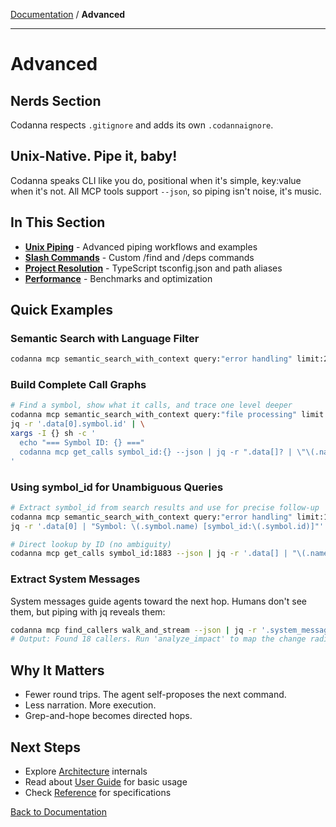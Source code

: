 [Documentation](../README.md) / **Advanced**

---

# Advanced

## Nerds Section

Codanna respects `.gitignore` and adds its own `.codannaignore`.

## Unix-Native. Pipe it, baby!

Codanna speaks CLI like you do, positional when it's simple, key:value when it's not.
All MCP tools support `--json`, so piping isn't noise, it's music.

## In This Section

- **[Unix Piping](unix-piping.md)** - Advanced piping workflows and examples
- **[Slash Commands](slash-commands.md)** - Custom /find and /deps commands
- **[Project Resolution](project-resolution.md)** - TypeScript tsconfig.json and path aliases
- **[Performance](performance.md)** - Benchmarks and optimization

## Quick Examples

### Semantic Search with Language Filter
```bash
codanna mcp semantic_search_with_context query:"error handling" limit:2 lang:rust --json | jq -r '.data[] | "\(.symbol.name) (\(.symbol.scope_context)) (score: \(.score)) - \(.context.file_path) - \(.symbol.doc_comment)"'
```

### Build Complete Call Graphs
```bash
# Find a symbol, show what it calls, and trace one level deeper
codanna mcp semantic_search_with_context query:"file processing" limit:1 --json | \
jq -r '.data[0].symbol.id' | \
xargs -I {} sh -c '
  echo "=== Symbol ID: {} ==="
  codanna mcp get_calls symbol_id:{} --json | jq -r ".data[]? | \"\(.name) [symbol_id:\(.id)] - \(.file_path):\(.range.start_line)-\(.range.end_line)\""
'
```

### Using symbol_id for Unambiguous Queries
```bash
# Extract symbol_id from search results and use for precise follow-up
codanna mcp semantic_search_with_context query:"error handling" limit:1 --json | \
jq -r '.data[0] | "Symbol: \(.symbol.name) [symbol_id:\(.symbol.id)]"'

# Direct lookup by ID (no ambiguity)
codanna mcp get_calls symbol_id:1883 --json | jq -r '.data[] | "\(.name) [symbol_id:\(.id)]"'
```

### Extract System Messages
System messages guide agents toward the next hop. Humans don't see them, but piping with jq reveals them:
```bash
codanna mcp find_callers walk_and_stream --json | jq -r '.system_message'
# Output: Found 18 callers. Run 'analyze_impact' to map the change radius.
```

## Why It Matters

- Fewer round trips. The agent self-proposes the next command.
- Less narration. More execution.
- Grep-and-hope becomes directed hops.

## Next Steps

- Explore [Architecture](../architecture/) internals
- Read about [User Guide](../user-guide/) for basic usage
- Check [Reference](../reference/) for specifications

[Back to Documentation](../README.md)